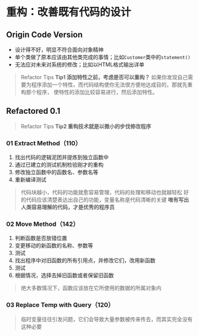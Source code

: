 # 重构：改善既有代码的设计

## Origin Code Version
* 设计得不好，明显不符合面向对象精神
* 单个类做了原本应该由其他类完成的事情；比如`Customer`类中的`statement()`
* 无法应对未来对系统的修改；比如以HTML格式输出详单

> Refactor Tips
> **Tip1 添加特性之前，考虑是否可以重构？**
> 如果你发现自己需要为程序添加一个特性，而代码结构使你无法很方便地达成目的，那就先重构那个程序，
> 使特性的添加比较容易进行，然后添加特性。
> 


## Refactored 0.1
> Refactor Tips
>  **Tip2 重构技术就是以微小的步伐修改程序**
### 01 Extract Method（110）
1. 找出代码的逻辑泥团并提炼到独立函数中
2. 通过已建立的测试机制检验刚才的重构
3. 修改独立函数中的函数名、参数名等
4. 重新编译测试
> 代码块越小，代码的功能就愈容易管理，代码的处理和移动也就越轻松
> 好的代码应该清楚表达出自己的功能，变量名称是代码清晰的关键
> **唯有写出人类容易理解的代码，才是优秀的程序员**
> 
### 02 Move Method（142）
1. 判断函数是否放错位置
2. 变更移动的新函数的名称、参数等
3. 测试
4. 找出程序中对旧函数的所有引用点，并修改它们，改用新函数
5. 测试
6. 根据情况，选择去掉旧函数或者保留旧函数

> 绝大多数情况下，函数应该放在它所使用的数据的所属对象内

### 03 Replace Temp with Query（120）
> 临时变量往往引发问题，它们会导致大量参数被传来传去，而其实完全没有这种必要